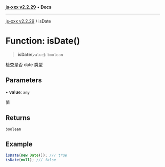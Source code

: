 [**js-xxx v2.2.29**](../README.md) • **Docs**

***

[js-xxx v2.2.29](../README.md) / isDate

# Function: isDate()

> **isDate**(`value`): `boolean`

检查是否 date 类型

## Parameters

• **value**: `any`

值

## Returns

`boolean`

## Example

```ts
isDate(new Date()); /// true
isDate(null); /// false
```
